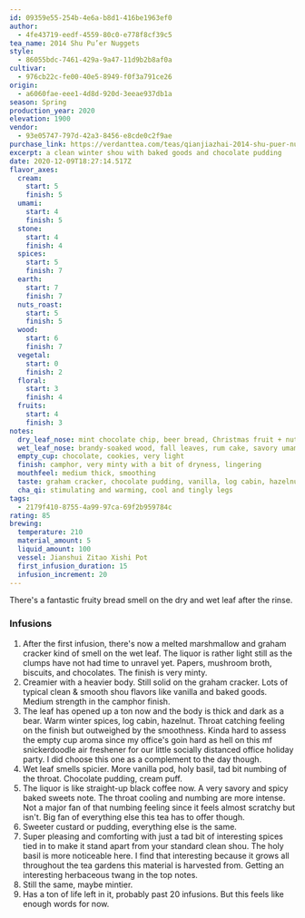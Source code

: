 ```yaml
---
id: 09359e55-254b-4e6a-b8d1-416be1963ef0
author:
  - 4fe43719-eedf-4559-80c0-e778f8cf39c5
tea_name: 2014 Shu Pu’er Nuggets
style:
  - 86055bdc-7461-429a-9a47-11d9b2b8af0a
cultivar:
  - 976cb22c-fe00-40e5-8949-f0f3a791ce26
origin:
  - a6060fae-eee1-4d8d-920d-3eeae937db1a
season: Spring
production_year: 2020
elevation: 1900
vendor:
  - 93e05747-797d-42a3-8456-e8cde0c2f9ae
purchase_link: https://verdanttea.com/teas/qianjiazhai-2014-shu-puer-nuggets-lao-cha-tou/
excerpt: a clean winter shou with baked goods and chocolate pudding
date: 2020-12-09T18:27:14.517Z
flavor_axes:
  cream:
    start: 5
    finish: 5
  umami:
    start: 4
    finish: 5
  stone:
    start: 4
    finish: 4
  spices:
    start: 5
    finish: 7
  earth:
    start: 7
    finish: 7
  nuts_roast:
    start: 5
    finish: 5
  wood:
    start: 6
    finish: 7
  vegetal:
    start: 0
    finish: 2
  floral:
    start: 3
    finish: 4
  fruits:
    start: 4
    finish: 3
notes:
  dry_leaf_nose: mint chocolate chip, beer bread, Christmas fruit + nut bread
  wet_leaf_nose: brandy-soaked wood, fall leaves, rum cake, savory umami
  empty_cup: chocolate, cookies, very light
  finish: camphor, very minty with a bit of dryness, lingering
  mouthfeel: medium thick, smoothing
  taste: graham cracker, chocolate pudding, vanilla, log cabin, hazelnut, holy basil
  cha_qi: stimulating and warming, cool and tingly legs
tags:
  - 2179f410-8755-4a99-97ca-69f2b959784c
rating: 85
brewing:
  temperature: 210
  material_amount: 5
  liquid_amount: 100
  vessel: Jianshui Zitao Xishi Pot
  first_infusion_duration: 15
  infusion_increment: 20
---
```

There's a fantastic fruity bread smell on the dry and wet leaf after the rinse. 

### Infusions

1. After the first infusion, there's now a melted marshmallow and graham cracker kind of smell on the wet leaf. The liquor is rather light still as the clumps have not had time to unravel yet. Papers, mushroom broth, biscuits, and chocolates. The finish is very minty.
2. Creamier with a heavier body. Still solid on the graham cracker. Lots of typical clean & smooth shou flavors like vanilla and baked goods. Medium strength in the camphor finish.
3. The leaf has opened up a ton now and the body is thick and dark as a bear. Warm winter spices, log cabin, hazelnut. Throat catching feeling on the finish but outweighed by the smoothness. Kinda hard to assess the empty cup aroma since my office's goin hard as hell on this mf snickerdoodle air freshener for our little socially distanced office holiday party. I did choose this one as a complement to the day though.
4. Wet leaf smells spicier. More vanilla pod, holy basil, tad bit numbing of the throat. Chocolate pudding, cream puff.
5. The liquor is like straight-up black coffee now. A very savory and spicy baked sweets note. The throat cooling and numbing are more intense. Not a major fan of that numbing feeling since it feels almost scratchy but isn't. Big fan of everything else this tea has to offer though.
6. Sweeter custard or pudding, everything else is the same.
7. Super pleasing and comforting with just a tad bit of interesting spices tied in to make it stand apart from your standard clean shou. The holy basil is more noticeable here. I find that interesting because it grows all throughout the tea gardens this material is harvested from. Getting an interesting herbaceous twang in the top notes.
8. Still the same, maybe mintier.
9. Has a ton of life left in it, probably past 20 infusions. But this feels like enough words for now.